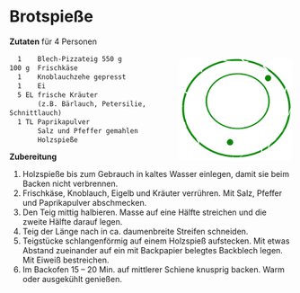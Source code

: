 
Brotspieße
==========

<img align='right' style="margin:5ex 0 1ex 1em;border-radius:8px" width="40%" src="../images/QC-approved.svg">

**Zutaten** für 4 Personen
```
  1    Blech-Pizzateig 550 g
100 g  Frischkäse
  1    Knoblauchzehe gepresst
  1    Ei
  5 EL frische Kräuter
       (z.B. Bärlauch, Petersilie, Schnittlauch)
  1 TL Paprikapulver
       Salz und Pfeffer gemahlen
       Holzspieße
```

**Zubereitung**

1. Holzspieße bis zum Gebrauch in kaltes Wasser einlegen, damit sie beim Backen nicht verbrennen.
2. Frischkäse, Knoblauch, Eigelb und Kräuter verrühren. Mit Salz, Pfeffer und Paprikapulver abschmecken.
3. Den Teig mittig halbieren. Masse auf eine Hälfte streichen und die zweite Hälfte darauf legen. 
4. Teig der Länge nach in ca. daumenbreite Streifen schneiden.
5. Teigstücke schlangenförmig auf einem Holzspieß aufstecken. Mit etwas Abstand zueinander auf ein mit Backpapier belegtes Backblech legen. Mit Eiweiß bestreichen.
6. Im Backofen 15 – 20 Min. auf mittlerer Schiene knusprig backen. Warm oder ausgekühlt genießen.


